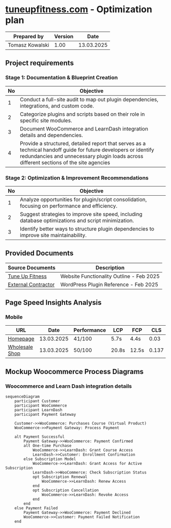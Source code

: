 # [tuneupfitness.com](https://www.tuneupfitness.com) - Optimization plan 

| Prepared by | Version | Date |
| --- | ---| ---|
| Tomasz Kowalski | 1.00 | 13.03.2025 |

<!-- TOC -->

## Project requirements

### Stage 1: Documentation & Blueprint Creation

| No | Objective |
| --- | ---|
| 1 | Conduct a full-site audit to map out plugin dependencies, integrations, and custom code. |
| 2 |  Categorize plugins and scripts based on their role in specific site modules. |
| 3 | Document WooCommerce and LearnDash integration details and dependencies. |
| 4 | Provide a structured, detailed report that serves as a technical handoff guide for future developers or identify redundancies and unnecessary plugin loads across different sections of the site agencies |

### Stage 2: Optimization & Improvement Recommendations

| No | Objective |
| --- | --- |
| 1 | Analyze opportunities for plugin/script consolidation, focusing on performance and efficiency.
| 2 | Suggest strategies to improve site speed, including database optimizations and script minimization.
| 3 | Identify better ways to structure plugin dependencies to improve site maintainability. | 


## Provided Documents

| Source Documents | Description |
|  ---             | ---         |
|[Tune Up Fitness](https://docs.google.com/document/d/1sVt_LTZuUC4oRVdm-JtJKKmxvChiKv7m8JJDIbtFyco/edit?usp=sharing_eil&ts=67d0b7d6) | Website Functionality Outline - Feb 2025 |
|[External Contractor](https://docs.google.com/spreadsheets/d/15adcCApvYTC9nrZl_Da9Uvu8fZOMm_0YXEMZLFfvCsE/edit?usp=sharing_eil&ts=67d0a8f3) | WordPress Plugin Reference - Feb 2025 |

## Page Speed Insights Analysis

### Mobile

| URL | Date |Performance | LCP | FCP | CLS |
| --- | --- | --- | ---| --- | ---|
| [Homepage](https://pagespeed.web.dev/analysis/https-www-tuneupfitness-com/xzad5ozgcv?form_factor=desktop) | 13.03.2025 | 41/100|5.7s |4.4s |0.03|
| [Wholesale Shop](https://pagespeed.web.dev/analysis/https-www-tuneupfitness-com-shop-wholesale/fwny1aukws?form_factor=mobile)|13.03.2025|50/100 | 20.8s| 12.5s|0.137|


## Mockup Woocommerce Process Diagrams

### Woocommerce and Learn Dash integration details

```mermaid
sequenceDiagram
    participant Customer
    participant WooCommerce
    participant LearnDash
    participant Payment Gateway

    Customer->>WooCommerce: Purchases Course (Virtual Product)
    WooCommerce->>Payment Gateway: Process Payment

    alt Payment Successful
        Payment Gateway->>WooCommerce: Payment Confirmed
        alt One-time Purchase
            WooCommerce->>LearnDash: Grant Course Access
            LearnDash->>Customer: Enrollment Confirmation
        else Subscription Model
            WooCommerce->>LearnDash: Grant Access for Active Subscription
            LearnDash->>WooCommerce: Check Subscription Status
            opt Subscription Renewal
                WooCommerce->>LearnDash: Renew Access
            end
            opt Subscription Cancellation
                WooCommerce->>LearnDash: Revoke Access
            end
        end
    else Payment Failed
        Payment Gateway->>WooCommerce: Payment Declined
        WooCommerce->>Customer: Payment Failed Notification
    end

```


